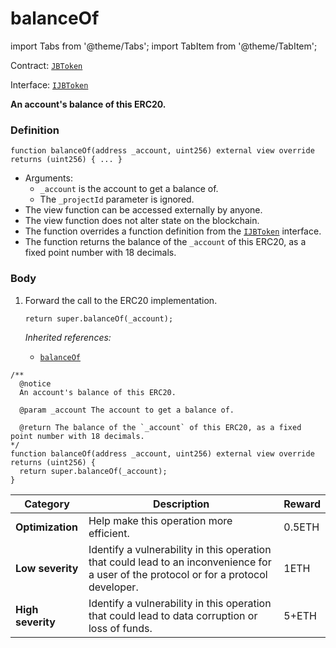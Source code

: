 # balanceOf

import Tabs from '@theme/Tabs';
import TabItem from '@theme/TabItem';

Contract: [`JBToken`](/api/contracts/jbtoken/README.md)​‌

Interface: [`IJBToken`](/api/interfaces/ijbtoken.md)

<Tabs>
<TabItem value="Step by step" label="Step by step">

**An account's balance of this ERC20.**

### Definition

```solidity
function balanceOf(address _account, uint256) external view override returns (uint256) { ... }
```

* Arguments:
  * `_account` is the account to get a balance of.
  * The `_projectId` parameter is ignored.
* The view function can be accessed externally by anyone.
* The view function does not alter state on the blockchain.
* The function overrides a function definition from the [`IJBToken`](/api/interfaces/ijbtoken.md) interface.
* The function returns the balance of the `_account` of this ERC20, as a fixed point number with 18 decimals.

### Body

1.  Forward the call to the ERC20 implementation.

    ```solidity
    return super.balanceOf(_account);
    ```

    _Inherited references:_

    * [`balanceOf`](https://docs.openzeppelin.com/contracts/2.x/api/token/erc20#IERC20-balanceOf-address-)

</TabItem>

<TabItem value="Code" label="Code">

```solidity
/** 
  @notice
  An account's balance of this ERC20.

  @param _account The account to get a balance of.

  @return The balance of the `_account` of this ERC20, as a fixed point number with 18 decimals.
*/
function balanceOf(address _account, uint256) external view override returns (uint256) {
  return super.balanceOf(_account);
}
```

</TabItem>

<TabItem value="Bug bounty" label="Bug bounty">

| Category          | Description                                                                                                                            | Reward |
| ----------------- | -------------------------------------------------------------------------------------------------------------------------------------- | ------ |
| **Optimization**  | Help make this operation more efficient.                                                                                               | 0.5ETH |
| **Low severity**  | Identify a vulnerability in this operation that could lead to an inconvenience for a user of the protocol or for a protocol developer. | 1ETH   |
| **High severity** | Identify a vulnerability in this operation that could lead to data corruption or loss of funds.                                        | 5+ETH  |

</TabItem>
</Tabs>
